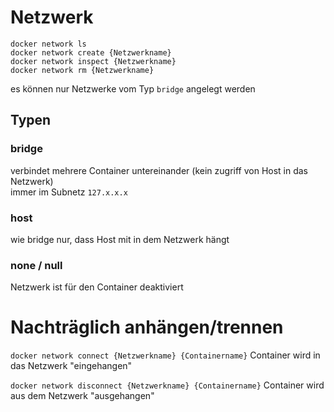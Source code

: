 # Netzwerk
  
```
docker network ls
docker network create {Netzwerkname}
docker network inspect {Netzwerkname} 
docker network rm {Netzwerkname}
```
es können nur Netzwerke vom Typ `bridge` angelegt werden
  
## Typen
### bridge
verbindet mehrere Container untereinander (kein zugriff von Host in das Netzwerk)  
immer im Subnetz `127.x.x.x`  

### host
wie bridge nur, dass Host mit in dem Netzwerk hängt  
  
### none / null
Netzwerk ist für den Container deaktiviert  

# Nachträglich anhängen/trennen
```docker network connect {Netzwerkname} {Containername}```
Container wird in das Netzwerk "eingehangen"  
  
```docker network disconnect {Netzwerkname} {Containername}```
Container wird aus dem Netzwerk "ausgehangen"